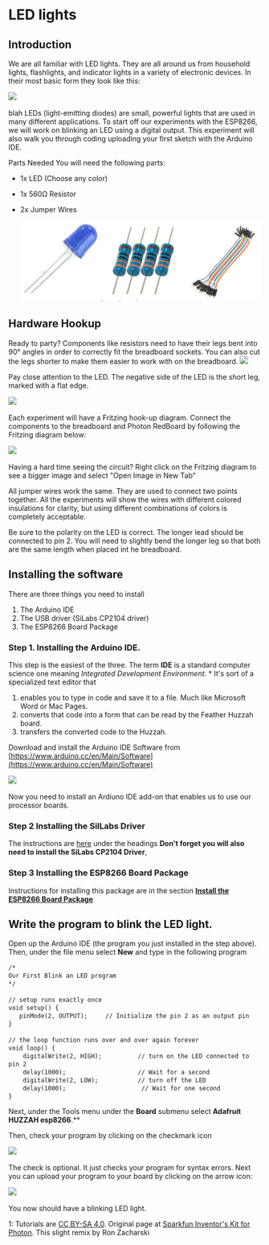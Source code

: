 # LED lights

## Introduction

We are all familiar with LED lights. They are all around us from household lights, flashlights, and indicator lights in a variety of electronic devices. In their most basic form they look like this:

![](/arduino/img/redled.png)

blah
LEDs (light-emitting diodes) are small, powerful lights that are used in many different applications. To start off our experiments with the ESP8266, we will work on blinking an LED using a digital output. This experiment will also walk you through coding uploading your first sketch with the Arduino IDE.

Parts Needed
You will need the following parts:

- 1x LED (Choose any color)
- 1x 560Ω Resistor
- 2x Jumper Wires

  ![](/img/combo.png)

## Hardware Hookup

Ready to party? Components like resistors need to have their legs bent into 90° angles in order to correctly fit the breadboard sockets. You can also cut the legs shorter to make them easier to work with on the breadboard.
![](https://cdn.sparkfun.com/assets/learn_tutorials/2/7/5/resistor_bent_legs_drawing.png)

Pay close attention to the LED. The negative side of the LED is the short leg, marked with a flat edge.

![](https://cdn.sparkfun.com/assets/learn_tutorials/2/7/5/LED_drawing_01.png)

Each experiment will have a Fritzing hook-up diagram. Connect the components to the breadboard and Photon RedBoard by following the Fritzing diagram below:

![](/img/experiment1small_bb.png)

Having a hard time seeing the circuit? Right click on the Fritzing diagram to see a bigger image and select "Open Image in New Tab"

All jumper wires work the same. They are used to connect two points together. All the experiments will show the wires with different colored insulations for clarity, but using different combinations of colors is completely acceptable.

Be sure to the polarity on the LED is correct. The longer lead should be connected to pin 2. You will need to slightly bend the longer leg so that both are the same length when placed int he breadboard.

## Installing the software

There are three things you need to install

1. The Arduino IDE
2. The USB driver (SiLabs CP2104 driver)
3. The ESP8266 Board Package

### Step 1. Installing the Arduino IDE.

This step is the easiest of the three. The term **IDE** is a standard computer science one meaning _Integrated Development Environment_. \* It's sort of a specialized text editor that

1. enables you to type in code and save it to a file. Much like Microsoft Word or Mac Pages.
2. converts that code into a form that can be read by the Feather Huzzah board.
3. transfers the converted code to the Huzzah.

Download and install the Arduino IDE Software from [https://www.arduino.cc/en/Main/Software](https://www.arduino.cc/en/Main/Software)

![](pics/arduino.png)

Now you need to install an Ardiuno IDE add-on that enables us to use our processor boards.

### Step 2 Installing the SilLabs Driver

The instructions are [here](https://learn.adafruit.com/adafruit-feather-huzzah-esp8266/pinouts?view=all#using-arduino-ide) under the headings **Don't forget you will also need to install the SiLabs CP2104 Driver**,

### Step 3 Installing the ESP8266 Board Package

Instructions for installing this package are in the section [**Install the ESP8266 Board Package**](https://learn.adafruit.com/adafruit-feather-huzzah-esp8266/pinouts?view=all#install-the-esp8266-board-package-6-10)

## Write the program to blink the LED light.

Open up the Arduino IDE (the program you just installed in the step above). Then, under the file menu select **New** and type in the following program

    /*
    Our First Blink an LED program
    */

    // setup runs exactly once
    void setup() {
       pinMode(2, OUTPUT);     // Initialize the pin 2 as an output pin
    }

    // the loop function runs over and over again forever
    void loop() {
        digitalWrite(2, HIGH);          // turn on the LED connected to pin 2
        delay(1000);                    // Wait for a second
        digitalWrite(2, LOW);           // turn off the LED
        delay(1000);                     // Wait for one second
    }

Next, under the Tools menu under the **Board** submenu select **Adafruit HUZZAH esp8266**.\*\*

Then, check your program by clicking on the checkmark icon

![](pics/check.png)

The check is optional. It just checks your program for syntax errors. Next you can upload your program to your board by clicking on the arrow icon:

![](pics/load.png)

You now should have a blinking LED light.

<a name="myfootnote1">1</a>: Tutorials are [CC BY-SA 4.0](https://creativecommons.org/licenses/by-sa/4.0/). Original page at [Sparkfun Inventor's Kit for Photon](https://learn.sparkfun.com/tutorials/sparkfun-inventors-kit-for-photon-experiment-guide/experiment-1-hello-world-blink-an-led). This slight remix by Ron Zacharski
